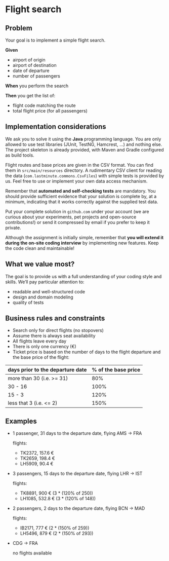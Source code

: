 # Flight search

## Problem

Your goal is to implement a simple flight search.

**Given**

* airport of origin
* airport of destination
* date of departure
* number of passengers

**When** you perform the search

**Then** you get the list of:

* flight code matching the route
* total flight price (for all passengers)

## Implementation considerations

We ask you to solve it using the **Java** programming language. You are only allowed to use test libraries (JUnit, TestNG, Hamcrest, ...) and nothing else.
The project skeleton is already provided, with Maven and Gradle configured as build tools.

Flight routes and base prices are given in the CSV format. You can find them in `src/main/resources` directory. A rudimentary CSV client for reading the data (`com.lastminute.commons.CsvFiles`) with simple tests is provided by us. Feel free to use or implement your own data access mechanism.

Remember that **automated and self-checking tests** are mandatory. You should provide sufficient evidence that your solution is complete by, at a minimum, indicating that it works correctly against the supplied test data.

Put your complete solution in `github.com` under your account (we are curious about your experiments, pet projects and open-source contributions!) or send it compressed by email if you prefer to keep it private.

Although the assignment is initially simple, remember that **you will extend it during the on-site coding interview** by implementing new features. Keep the code clean and maintainable!

## What we value most?

The goal is to provide us with a full understanding of your coding style and skills. We’ll pay particular attention to:

* readable and well-structured code
* design and domain modeling
* quality of tests

## Business rules and constraints

* Search only for direct flights (no stopovers)
* Assume there is always seat availability
* All flights leave every day
* There is only one currency (€)
* Ticket price is based on the number of days to the flight departure and the base price of the flight:

| days prior to the departure date | % of the base price |
|----------------------------------|---------------------|
| more than 30 (i.e. >= 31)        | 80%                 |
| 30 - 16                          | 100%                |
| 15 - 3                           | 120%                |
| less that 3 (i.e. <= 2)          | 150%                |

## Examples

* 1 passenger, 31 days to the departure date, flying AMS -> FRA

  flights:

    * TK2372, 157.6 €
    * TK2659, 198.4 €
    * LH5909, 90.4 €

* 3 passengers, 15 days to the departure date, flying LHR -> IST

  flights:

    * TK8891, 900 € (3 * (120% of 250))
    * LH1085, 532.8 € (3 * (120% of 148))

* 2 passengers, 2 days to the departure date, flying BCN -> MAD

  flights:

    * IB2171, 777 € (2 * (150% of 259))
    * LH5496, 879 € (2 * (150% of 293))

* CDG -> FRA

  no flights available
